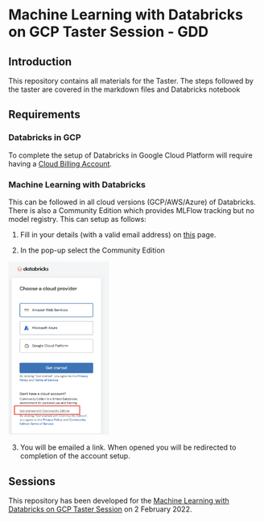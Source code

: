 # Machine Learning with Databricks on GCP Taster Session - GDD

## Introduction

This repository contains all materials for the Taster.  The steps followed by the taster are covered in the markdown files and Databricks notebook

## Requirements

### Databricks in GCP

To complete the setup of Databricks in Google Cloud Platform will require having a [Cloud Billing Account](https://cloud.google.com/billing/docs/how-to/manage-billing-account).

### Machine Learning with Databricks

This can be followed in all cloud versions (GCP/AWS/Azure) of Databricks.  There is also a Community Edition which provides MLFlow tracking but no model registry. This can setup as follows:

1. Fill in your details (with a valid email address) on [this](https://databricks.com/try-databricks) page.

2. In the pop-up select the Community Edition

  <img src="images/README/image-20220126095101315.png" width='200px'>

3. You will be emailed a link.  When opened you will be redirected to completion of the account setup.

## Sessions

This repository has been developed for the [Machine Learning with Databricks on GCP Taster Session](https://binx.io/topic/training-tasters-2022/#databricks) on 2 February 2022.


